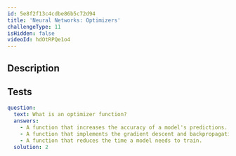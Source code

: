 ```yaml
---
id: 5e8f2f13c4cdbe86b5c72d94
title: 'Neural Networks: Optimizers'
challengeType: 11
isHidden: false
videoId: hdOtRPQe1o4
---
```


## Description
<section id='description'>
</section>

## Tests
<section id='tests'>

```yml
question:
  text: What is an optimizer function?
  answers:
    - A function that increases the accuracy of a model's predictions.
    - A function that implements the gradient descent and backpropagation algorithms for you.
    - A function that reduces the time a model needs to train.
  solution: 2
```

</section>

